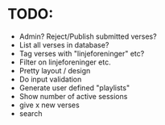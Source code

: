 # TODO:
- Admin? Reject/Publish submitted verses?
- List all verses in database?
- Tag verses with "linjeforeninger" etc?
- Filter on linjeforeninger etc.
- Pretty layout / design
- Do input validation
- Generate user defined "playlists"
- Show number of active sessions
- give x new verses
- search
